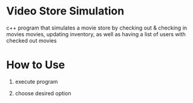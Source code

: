 # Video Store Simulation
c++ program that simulates a movie store by checking out & checking in movies movies, updating inventory, as well as having a list of users with checked out movies

# How to Use

1) execute program

2) choose desired option

